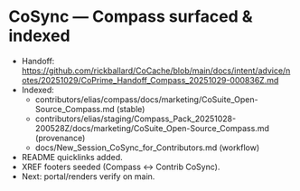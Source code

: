 # CoSync — Compass surfaced & indexed

- Handoff: https://github.com/rickballard/CoCache/blob/main/docs/intent/advice/notes/20251029/CoPrime_Handoff_Compass_20251029-000836Z.md
- Indexed:
  - contributors/elias/compass/docs/marketing/CoSuite_Open-Source_Compass.md  (stable)
  - contributors/elias/staging/Compass_Pack_20251028-200528Z/docs/marketing/CoSuite_Open-Source_Compass.md (provenance)
  - docs/New_Session_CoSync_for_Contributors.md  (workflow)
- README quicklinks added.
- XREF footers seeded (Compass ↔ Contrib CoSync).
- Next: portal/renders verify on main.


<!-- XREF
{"title":"Compass surface note","type":"note","tags":["CoContrib·onboarding","compass"],"see_also":["https://github.com/rickballard/CoCache/blob/main/docs/intent/advice/notes/20251029/CoPrime_Handoff_Compass_20251029-000836Z.md","contributors/elias/compass/docs/marketing/CoSuite_Open-Source_Compass.md","docs/New_Session_CoSync_for_Contributors.md"]}
XREF -->

